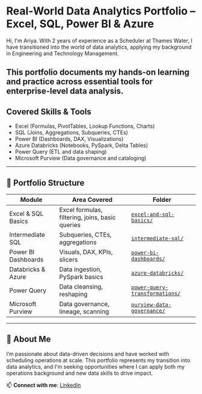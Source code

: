 # Real-World Data Analytics Portfolio – Excel, SQL, Power BI & Azure

Hi, I'm Ariya. With 2 years of experience as a Scheduler at Thames Water, I have transitioned into the world of data analytics, applying my background in Engineering and Technology Management.

This portfolio documents my hands-on learning and practice across essential tools for enterprise-level data analysis. 
---

## Covered Skills & Tools

- Excel (Formulas, PivotTables, Lookup Functions, Charts)
- SQL (Joins, Aggregations, Subqueries, CTEs)
- Power BI (Dashboards, DAX, Visualizations)
- Azure Databricks (Notebooks, PySpark, Delta Tables)
- Power Query (ETL and data shaping)
- Microsoft Purview (Data governance and cataloging)

---

## 📂 Portfolio Structure

| Module | Area Covered | Folder |
|--------|--------------|--------|
| Excel & SQL Basics | Excel formulas, filtering, joins, basic queries | [`excel-and-sql-basics/`](./excel-and-sql-basics) |
| Intermediate SQL | Subqueries, CTEs, aggregations | [`intermediate-sql/`](./intermediate-sql) |
| Power BI Dashboards | Visuals, DAX, KPIs, slicers | [`power-bi-dashboards/`](./power-bi-dashboards) |
| Databricks & Azure | Data ingestion, PySpark basics | [`azure-databricks/`](./azure-databricks) |
| Power Query | Data cleansing, reshaping | [`power-query-transformations/`](./power-query-transformations) |
| Microsoft Purview | Data governance, lineage, scanning | [`purview-data-governance/`](./purview-data-governance) |

---

## 🚀 About Me

I’m passionate about data-driven decisions and have worked with scheduling operations at scale. This portfolio represents my transition into data analytics, and I'm seeking opportunities where I can apply both my operations background and new data skills to drive impact.

📫 **Connect with me**: [LinkedIn](https://www.linkedin.com/in/YOUR-LINK)  
